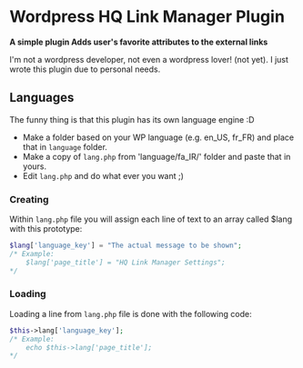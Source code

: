 Wordpress HQ Link Manager Plugin
================================

**A simple plugin Adds user's favorite attributes to the external links**

I'm not a wordpress developer, not even a wordpress lover! (not yet). I just wrote this plugin due to personal needs.

## Languages
The funny thing is that this plugin has its own language engine :D

* Make a folder based on your WP language (e.g. en\_US, fr\_FR) and place that in `language` folder.
* Make a copy of `lang.php` from 'language/fa_IR/' folder and paste that in yours.
* Edit `lang.php` and do what ever you want ;)

### Creating

Within `lang.php` file you will assign each line of text to an array called $lang with this prototype:

```PHP
$lang['language_key'] = "The actual message to be shown";
/* Example:
	$lang['page_title'] = "HQ Link Manager Settings";
*/
```

### Loading

Loading a line from `lang.php` file is done with the following code:

```PHP
$this->lang['language_key'];
/* Example:
	echo $this->lang['page_title'];
*/
```